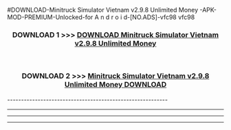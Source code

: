 #DOWNLOAD-Minitruck Simulator Vietnam v2.9.8 Unlimited Money -APK-MOD-PREMIUM-Unlocked-for A n d r o i d-[NO.ADS]-vfc98 vfc98 



<div align="center">

<h3>DOWNLOAD 1 >>> <a href="https://getmod2.web.app/?judul=Minitruck Simulator Vietnam v2.9.8 Unlimited Money ">DOWNLOAD Minitruck Simulator Vietnam v2.9.8 Unlimited Money </a></h3><br>

<h3>DOWNLOAD 2 >>> <a href="https://getmod2.web.app/?judul=Minitruck Simulator Vietnam v2.9.8 Unlimited Money ">Minitruck Simulator Vietnam v2.9.8 Unlimited Money  DOWNLOAD </a></h3>

</div>
----------------------------------------------------------

----------------------------------------------------------

----------------------------------------------------------

----------------------------------------------------------



